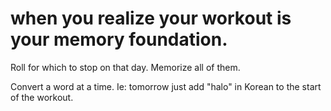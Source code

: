 # when you realize your workout is your memory foundation.

Roll for which to stop on that day. Memorize all of them.

Convert a word at a time. Ie: tomorrow just add "halo" in Korean to the start of the workout. 